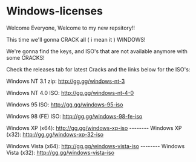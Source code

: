 # Windows-licenses

Welcome Everyone, Welcome to my new repsitory!!

This time we'll gonna CRACK all ( i mean it ) WINDOWS!

We're gonna find the keys, and ISO's that are not available anymore with some CRACKS!

Check the releases tab for latest Cracks and the links below for the ISO's:



Windows NT 3.1 zip: http://gg.gg/windows-nt-3

Windows NT 4.0 ISO: http://gg.gg/windows-nt-4-0

Windows 95 ISO: http://gg.gg/windows-95-iso

Windows 98 (FE) ISO: http://gg.gg/windows-98-fe-iso

Windows XP (x64): http://gg.gg/windows-xp-iso  -------- Windows XP (x32): http://gg.gg/windows-xp-32-iso

Windows Vista (x64): http://gg.gg/windows-vista-iso -------- Windows Vista (x32): http://gg.gg/windows-vista-iso
